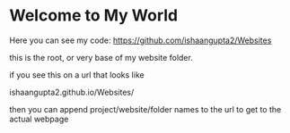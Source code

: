 # Welcome to My World

Here you can see my code: https://github.com/ishaangupta2/Websites

this is the root, or very base of my website folder. 

if you see this on a url that looks like 

ishaangupta2.github.io/Websites/

then you can append project/website/folder names to the url to get
to the actual webpage